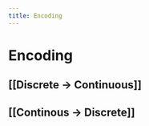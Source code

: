 ```yaml
---
title: Encoding
---
```


# Encoding

## [[Discrete -> Continuous]]

## [[Continous -> Discrete]]










































